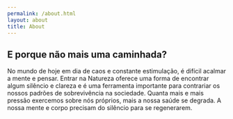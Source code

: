 ```yaml
---
permalink: /about.html
layout: about
title: About
---
```


## E porque não mais uma caminhada?
No mundo de hoje em dia de caos e constante estimulação, é difícil acalmar a mente e pensar. Entrar na Natureza oferece uma forma de encontrar algum silêncio e clareza e é uma ferramenta importante para contrariar os nossos padrões de sobrevivência na sociedade. 
Quanta mais e mais pressão exercemos sobre nós próprios, mais a nossa saúde se degrada. A nossa mente e corpo precisam do silêncio para se regenerarem.

